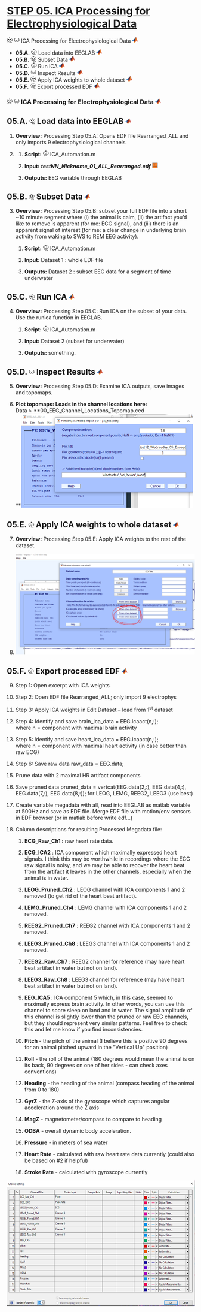 # [**STEP 05. ICA Processing for Electrophysiological Data**](../05_ICA-Processing)
<img src="../media/image11.png" width="15" height="15" alt="Automation" />  <img src="../media/image12.png" width="15" height="15" alt="Manual icon" /> ICA Processing for Electrophysiological Data <img src="../media/image21.png" width="15" height="15" alt="MATLAB"/>

* **05.A.** <img src="../media/image11.png" width="15" height="15" alt="Automation" />  Load data into EEGLAB <img src="../media/image21.png" width="15" height="15" alt="MATLAB" /> 
* **05.B.** <img src="../media/image11.png" width="15" height="15" alt="Automation" /> Subset Data <img src="../media/image21.png" width="15" height="15" alt="MATLAB" /> 
* **05.C.** <img src="../media/image11.png" width="15" height="15" alt="Automation" /> Run ICA <img src="../media/image21.png" width="15" height="15" alt="MATLAB" /> 
* **05.D.** <img src="../media/image12.png" width="15" height="15" alt="Manual icon" /> Inspect Results <img src="../media/image21.png" width="15" height="15" alt="MATLAB" /> 
* **05.E.** <img src="../media/image11.png" width="15" height="15" alt="Automation" /> Apply ICA weights to whole dataset <img src="../media/image21.png" width="15" height="15" alt="MATLAB" /> 
* **05.F.** <img src="../media/image11.png" width="15" height="15" alt="Automation" /> Export processed EDF <img src="../media/image21.png" width="15" height="15" alt="MATLAB" />

### <img src="../media/image11.png" width="15" height="15" alt="Automation"/> <img src="../media/image12.png" width="15" height="15" alt="Manual"/> ICA Processing for Electrophysiological Data <img src="../media/image21.png" width="15" height="15" />

## **05.A.** <img src="../media/image11.png" width="15" height="15" alt="Automation" />  Load data into EEGLAB <img src="../media/image21.png" width="15" height="15" alt="MATLAB" /> 

1.  **Overview:** Processing Step 05.A: Opens EDF file Rearranged_ALL
    and only imports 9 electrophysiological channels

2.  1.  **Script:**
        <img src="../media/image11.png" width="15" height="15"
        alt="RPA Robotic Process Automation icon PNG and SVG Vector Free Download" />
        ICA_Automation.m

    2.  **Input:** ***testNN_Nickname_01_ALL_Rearranged.edf***
        <img src="../media/image17.png" style="width:0.1548in;height:0.1548in"
        alt="A picture containing text, clock Description automatically generated" />

    3.  **Outputs:** EEG variable through EEGLAB

## **05.B.** <img src="../media/image11.png" width="15" height="15" alt="Automation" /> Subset Data <img src="../media/image21.png" width="15" height="15" alt="MATLAB" /> 

3.  **Overview:** Processing Step 05.B: subset your full EDF file into a
    short \~10 minute segment where (i) the animal is calm, (ii) the
    artifact you’d like to remove is apparent (for me: ECG signal),
    and (iii) there is an apparent signal of interest (for me: a clear
    change in underlying brain activity from waking to SWS to REM EEG
    activity).

    1.  **Script:**
        <img src="../media/image11.png" width="15" height="15" alt="RPA Robotic Process Automation icon PNG and SVG Vector Free Download" />
        ICA_Automation.m

    2.  **Input:** Dataset 1 : whole EDF file

    3.  **Outputs:** Dataset 2 : subset EEG data for a segment of time
        underwater

## **05.C.** <img src="../media/image11.png" width="15" height="15" alt="Automation" /> Run ICA <img src="../media/image21.png" width="15" height="15" alt="MATLAB" /> 

4.  **Overview:** Processing Step 05.C: Run ICA on the subset of your
    data. Use the runica function in EEGLAB.

    1.  **Script:**
        <img src="../media/image11.png" width="15" height="15" alt="RPA Robotic Process Automation icon PNG and SVG Vector Free Download" />
        ICA_Automation.m

    2.  **Input:** Dataset 2 (subset for underwater)

    3.  **Outputs:** something.

## **05.D.** <img src="../media/image12.png" width="15" height="15" alt="Manual icon" /> Inspect Results <img src="../media/image21.png" width="15" height="15" alt="MATLAB" /> 

5.  **Overview:** Processing Step 05.D: Examine ICA outputs, save images
    and topomaps.

6.  **Plot topomaps: Loads in the channel locations here:**  
    Data \> **00_EEG_Channel_Locations_Topomap.ced  
    **<img src="../media/image109.png" style="width:4.80208in;height:2.6167in" alt="Graphical user interface, application, Word Description automatically generated" />

## **05.E.** <img src="../media/image11.png" width="15" height="15" alt="Automation" /> Apply ICA weights to whole dataset <img src="../media/image21.png" width="15" height="15" alt="MATLAB" /> 

7.  **Overview:** Processing Step 05.E: Apply ICA weights to the rest of
    the dataset.

8.  <img src="../media/image110.png" style="width:5.32292in;height:2.79567in"
    alt="Graphical user interface, text, application Description automatically generated" />

## **05.F.** <img src="../media/image11.png" width="15" height="15" alt="Automation" /> Export processed EDF <img src="../media/image21.png" width="15" height="15" alt="MATLAB" />

9.  Step 1: Open excerpt with ICA weights

10. Step 2: Open EDF file Rearranged_ALL; only import 9 electrophys

11. Step 3: Apply ICA weights in Edit Dataset – load from 1<sup>st</sup>
    dataset

12. Step 4: Identify and save brain_ica_data = EEG.icaact(n,:);  
    where n = component with maximal brain activity

13. Step 5: Identify and save heart_ica_data = EEG.icaact(n,:);  
    where n = component with maximal heart activity (in case better than
    raw ECG)

14. Step 6: Save raw data raw_data = EEG.data;

15. Prune data with 2 maximal HR artifact components

16. Save pruned data pruned_data = vertcat(EEG.data(2,:), EEG.data(4,:),
    EEG.data(7,:), EEG.data(8,:)); for LEOG, LEMG, REEG2, LEEG3 (use
    best)

17. Create variable megadata with all, read into EEGLAB as matlab
    variable at 500Hz and save as EDF file. Merge EDF file with
    motion/env sensors in EDF browser (or in matlab before write edf…)

18. Column descriptions for resulting Processed Megadata file:

    1.  **ECG_Raw_Ch1 :** raw heart rate data.

    2.  **ECG_ICA2** : ICA component which maximally expressed heart
        signals. I think this may be worthwhile in recordings where the
        ECG raw signal is noisy, and we may be able to recover the heart
        beat from the artifact it leaves in the other channels,
        especially when the animal is in water.

    3.  **LEOG_Pruned_Ch2** : LEOG channel with ICA components 1 and 2
        removed (to get rid of the heart beat artifact).

    4.  **LEMG_Pruned_Ch4** : LEMG channel with ICA components 1 and 2
        removed.

    5.  **REEG2_Pruned_Ch7** : REEG2 channel with ICA components 1 and 2
        removed.

    6.  **LEEG3_Pruned_Ch8** : LEEG3 channel with ICA components 1 and 2
        removed.

    7.  **REEG2_Raw_Ch7** : REEG2 channel for reference (may have heart
        beat artifact in water but not on land).

    8.  **LEEG3_Raw_Ch8** : LEEG3 channel for reference (may have heart
        beat artifact in water but not on land).

    9.  **EEG_ICA5** : ICA component 5 which, in this case, seemed to
        maximally express brain activity. In other words, you can use
        this channel to score sleep on land and in water. The signal
        amplitude of this channel is slightly lower than the pruned or
        raw EEG channels, but they should represent very similar
        patterns. Feel free to check this and let me know if you find
        inconsistencies.

    10. **Pitch** - the pitch of the animal (I believe this is positive
        90 degrees for an animal pitched upward in the "Vertical Up"
        position)

    11. **Roll** - the roll of the animal (180 degrees would mean the
        animal is on its back, 90 degrees on one of her sides - can
        check axes conventions)

    12. **Heading** - the heading of the animal (compass heading of the
        animal from 0 to 180)

    13. **GyrZ** - the Z-axis of the gyroscope which captures angular
        acceleration around the Z axis

    14. **MagZ** - magnetometer/compass to compare to heading

    15. **ODBA** - overall dynamic body acceleration.

    16. **Pressure** - in meters of sea water

    17. **Heart Rate** - calculated with raw heart rate data currently
        (could also be based on \#2 if helpful)

    18. **Stroke Rate** - calculated with gyroscope currently

<img src="../media/image111.png" style="width:6.5in;height:3.48958in"
alt="Table Description automatically generated" />